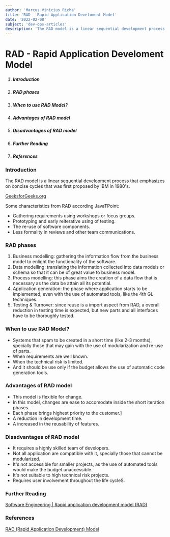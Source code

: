 ```yaml
---
author: 'Marcus Vinicius Richa'
title: 'RAD - Rapid Application Develoment Model'
date: '2022-02-08'
subject: 'dev-ops-articles'
description: 'The RAD model is a linear sequential development process that emphasizes on concise cycles that was first proposed by IBM in 1980.'
---
```


# RAD - Rapid Application Develoment Model

1. ##### Introduction    
2. ##### RAD phases
3. ##### When to use RAD Model?  
4. ##### Advantages of RAD model
5. ##### Disadvantages of RAD model
6. ##### Further Reading
7. ##### References

### Introduction 

The RAD model is a linear sequential development process that emphasizes on concise cycles that was first proposed by IBM in 1980's.

[GeeksforGeeks.org](https://www.geeksforgeeks.org/software-engineering-rapid-application-development-model-rad/)

Some characteristics from RAD according JavaTPoint:

- Gathering requirements using workshops or focus groups.
- Prototyping and early reiterative using of testing.
- The re-use of software components.
- Less formality in reviews and other team communications.

### RAD phases

1. Business modelling: gathering the information flow from the business model to enlight the functionality of the software.
2. Data modelling: translating the information collected into data models or schema so that it can be of great value to business model.
3. Process modelling: this phase aims the creation of a data flow that is necessary as the data be attain all its potential.
4. Application generation: the phase where application starts to be implemented; even with the use of automated tools, like the 4th GL techniques.
5. Testing & Turnover: since reuse is a import aspect from RAD, a overall reduction in testing time is expected, but new parts and all interfaces have to be thoroughly tested.

### When to use RAD Model?

- Systems that spam to be created in a short time (like 2-3 months), specially those that may gain with the use of modularization and re-use of parts.
- When requirements are well known.
- When the technical risk is limited.
- And it should be use only if the budget allows the use of automatic code generation tools.


### Advantages of RAD model

- This model is flexible for change.
- In this model, changes are ease to accomodate inside the short iteration phases.
- Each phase brings highest priority to the customer.]
- A reduction in development time.
- A increased in the reusability of features.

### Disadvantages of RAD model

- It requires a highly skilled team of developers.
- Not all application are compatible with it, specially those that cannot be modularized.
- It's not accessible for smaller projects, as the use of automated tools would make the budget unaccessible.
- It's not suitable to high technical risk projects.
- Requires user involvement throughout the life cycleS.



### Further Reading

[Software Engineering | Rapid application development model (RAD)](https://www.geeksforgeeks.org/software-engineering-rapid-application-development-model-rad/)

### References

[RAD (Rapid Application Development) Model](https://www.javatpoint.com/software-engineering-rapid-application-development-model)



